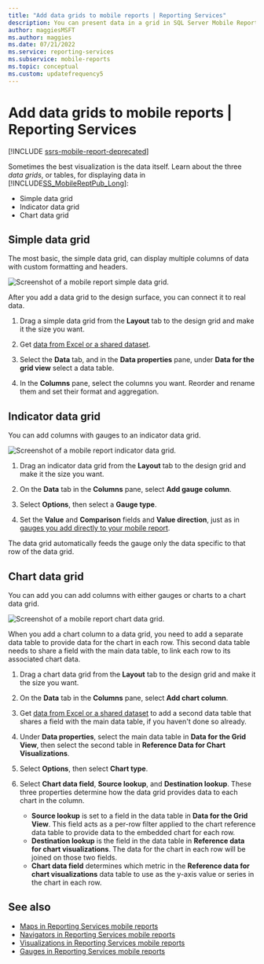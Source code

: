 ```yaml
---
title: "Add data grids to mobile reports | Reporting Services"
description: You can present data in a grid in SQL Server Mobile Report Publisher. Choose a simple data grid, an indicator data grid, or a chart data grid.
author: maggiesMSFT
ms.author: maggies
ms.date: 07/21/2022
ms.service: reporting-services
ms.subservice: mobile-reports
ms.topic: conceptual
ms.custom: updatefrequency5
---
```

# Add data grids to mobile reports | Reporting Services

[!INCLUDE [ssrs-mobile-report-deprecated](../../includes/ssrs-mobile-report-deprecated.md)]

Sometimes the best visualization is the data itself. Learn about the three *data grids*, or tables, for displaying data in [!INCLUDE[SS_MobileReptPub_Long](../../includes/ss-mobilereptpub-long.md)]:
* Simple data grid
* Indicator data grid
* Chart data grid

## Simple data grid
The most basic, the simple data grid, can display multiple columns of data with custom formatting and headers. 

![Screenshot of a mobile report simple data grid.](../../reporting-services/mobile-reports/media/mobile-report-simple-data-grid.png)

After you add a data grid to the design surface, you can connect it to real data.

1. Drag a simple data grid from the **Layout** tab to the design grid and make it the size you want.

2. Get [data from Excel or a shared dataset](../../reporting-services/mobile-reports/data-for-reporting-services-mobile-reports.md).

3. Select the **Data** tab, and in the **Data properties** pane, under **Data for the grid view** select a data table.

4. In the **Columns** pane, select the columns you want. Reorder and rename them and set their format and aggregation. 

 
##  Indicator data grid
You can add columns with gauges to an indicator data grid.

![Screenshot of a mobile report indicator data grid.](../../reporting-services/mobile-reports/media/mobile-report-indicator-data-grid.png)

1. Drag an indicator data grid from the **Layout** tab to the design grid and make it the size you want.

2. On the **Data** tab in the **Columns** pane, select **Add gauge column**. 

3. Select **Options**, then select a **Gauge type**. 

4. Set the **Value** and **Comparison** fields and **Value direction**, just as in [gauges you add directly to your mobile report](../../reporting-services/mobile-reports/add-gauges-to-mobile-reports-reporting-services.md).

The data grid automatically feeds the gauge only the data specific to that row of the data grid.  

## Chart data grid
You can add you can add columns with either gauges or charts to a chart data grid. 

![Screenshot of a mobile report chart data grid.](../../reporting-services/mobile-reports/media/mobile-report-chart-data-grid.png)

When you add a chart column to a data grid, you need to add a separate data table to provide data for the chart in each row. This second data table needs to share a field with the main data table, to link each row to its associated chart data. 

1. Drag a chart data grid from the **Layout** tab to the design grid and make it the size you want.

2. On the **Data** tab in the **Columns** pane, select **Add chart column**. 

3. Get [data from Excel or a shared dataset](../../reporting-services/mobile-reports/data-for-reporting-services-mobile-reports.md) to add a second data table that shares a field with the main data table, if you haven't done so already.

4. Under **Data properties**, select the main data table in **Data for the Grid View**, then select the second table in **Reference Data for Chart Visualizations**.

5. Select **Options**, then select **Chart type**.
 
6. Select **Chart data field**, **Source lookup**, and **Destination lookup**. 
   These three properties determine how the data grid provides data to each chart in the column.
   
   *   **Source lookup** is set to a field in the data table in **Data for the Grid View**. This field acts as a per-row filter applied to the chart reference data table to provide data to the embedded chart for each row. 
   * **Destination lookup** is the field in the data table in **Reference data for chart visualizations**. The data for the chart in each row will be joined on those two fields.   
   * **Chart data field** determines which metric in the **Reference data for chart visualizations** data table to use as the y-axis value or series in the chart in each row.  

## See also 
* [Maps in Reporting Services mobile reports](../../reporting-services/mobile-reports/maps-in-reporting-services-mobile-reports.md)
* [Navigators in Reporting Services mobile reports](../../reporting-services/mobile-reports/add-navigators-to-reporting-services-mobile-reports.md)
* [Visualizations in Reporting Services mobile reports](../../reporting-services/mobile-reports/add-visualizations-to-reporting-services-mobile-reports.md)
* [Gauges in Reporting Services mobile reports](../../reporting-services/mobile-reports/add-gauges-to-mobile-reports-reporting-services.md)  
 
  
